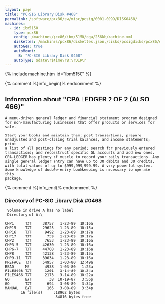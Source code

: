 ```yaml
---
layout: page
title: "PC-SIG Library Disk #468"
permalink: /software/pcx86/sw/misc/pcsig/0001-0999/DISK0468/
machines:
  - id: ibm5150
    type: pcx86
    config: /machines/pcx86/ibm/5150/cga/256kb/machine.xml
    diskettes: /machines/pcx86/diskettes.json,/disks/pcsigdisks/pcx86/diskettes.json
    autoGen: true
    autoMount:
      B: "PC-SIG Library Disk 0468"
    autoType: $date\r$time\rB:\rDIR\r
---
```


{% include machine.html id="ibm5150" %}

{% comment %}info_begin{% endcomment %}

## Information about "CPA LEDGER 2 OF 2 (ALSO 466)"

    A menu-driven general ledger and financial statement program designed
    for non-manufacturing businesses that offer products or services for
    sale.
    
    Start your books and maintain them: post transactions; prepare
    unadjusted and post-closing trial balances, and income statements; print
    a list of all postings for any period; search for previously-entered
    transactions; and reconstruct specific GL accounts and add new ones.
    CPA-LEDGER has plenty of muscle to record your daily transactions. Any
    single general ledger entry can have up to 30 debits and 30 credits,
    with total values of up to $999,999,999.99. A very powerful system.
    Some knowledge of double-entry bookkeeping is necessary to operate this
    package.
{% comment %}info_end{% endcomment %}


### Directory of PC-SIG Library Disk #0468

     Volume in drive A has no label
     Directory of A:\

    CHP1     TXT     38757   1-23-89  10:16a
    CHP15    TXT     29625   1-23-89  10:15a
    CHP16    TXT      9492   1-23-89  10:17a
    CHP17    TXT       759   1-23-89  10:17a
    CHP2     TXT      7653   1-23-89  10:16a
    CHP3-5   TXT     42630   1-23-89  10:16a
    CHP6-7   TXT     44708   1-23-89  10:16a
    CHP8     TXT     42138   1-23-89  10:15a
    CHP9-11  TXT     39034   1-23-89  10:16a
    PREFACE  TXT     54957   1-03-80  12:49a
    READ     ME       4938   1-03-80   1:23a
    FILES468 TXT      1201   3-14-89  10:24a
    FILES466 TXT      2173   3-14-89  10:22a
    GO       BAT        38  10-19-87   3:56p
    GO       TXT       694   3-08-89   3:34p
    MANUAL   BAT       165   3-08-89   3:34p
           16 file(s)     318962 bytes
                           34816 bytes free
